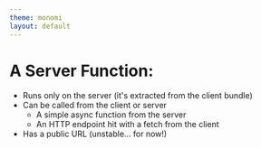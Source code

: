 ```yaml
---
theme: monomi
layout: default
---
```


# A Server Function:

- Runs only on the server (it's extracted from the client bundle)
- Can be called from the client or server
  - A simple async function from the server
  - An HTTP endpoint hit with a fetch from the client
- Has a public URL (unstable... for now!)
